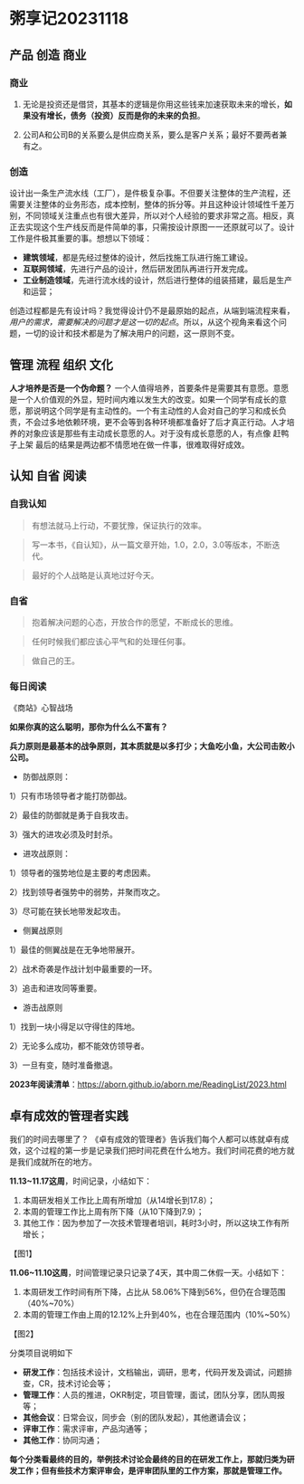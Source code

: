 # 粥享记20231118

## 产品 创造 商业
### 商业
1. 无论是投资还是借贷，其基本的逻辑是你用这些钱来加速获取未来的增长，**如果没有增长，债务（投资）反而是你的未来的负担**。

2. 公司A和公司B的关系要么是供应商关系，要么是客户关系；最好不要两者兼有之。

### 创造
设计出一条生产流水线（工厂），是件极复杂事。不但要关注整体的生产流程，还需要关注整体的业务形态，成本控制，整体的拆分等。并且这种设计领域性千差万别，不同领域关注重点也有很大差异，所以对个人经验的要求非常之高。相反，真正去实现这个生产线反而是件简单的事，只需按设计原图一一还原就可以了。设计工作是件极其重要的事。想想以下领域：

- **建筑领域**，都是先经过整体的设计，然后找施工队进行施工建设。
- **互联网领域**，先进行产品的设计，然后研发团队再进行开发完成。
- **工业制造领域**，先进行流水线的设计，然后进行整体的组装搭建，最后是生产和运营；

创造过程都是先有设计吗？我觉得设计仍不是最原始的起点，从端到端流程来看，*用户的需求，需要解决的问题才是这一切的起点*。所以，从这个视角来看这个问题，一切的设计和技术都是为了解决用户的问题，这一原则不变。

## 管理 流程 组织 文化
**人才培养是否是一个伪命题？**
一个人值得培养，首要条件是需要其有意愿。意愿是一个人价值观的外显，短时间内难以发生大的改变。如果一个同学有成长的意愿，那说明这个同学是有主动性的。一个有主动性的人会对自己的学习和成长负责，不会过多地依赖环境，更不会等到各种环境都准备好了后才真正行动。人才培养的对象应该是那些有主动成长意愿的人。对于没有成长意愿的人，有点像 赶鸭子上架 最后的结果是两边都不情愿地在做一件事，很难取得好成效。

## 认知 自省 阅读
### 自我认知
> 有想法就马上行动，不要犹豫，保证执行的效率。

> 写一本书，《自认知》，从一篇文章开始，1.0，2.0，3.0等版本，不断迭代。

> 最好的个人战略是认真地过好今天。

### 自省
> 抱着解决问题的心态，开放合作的愿望，不断成长的思维。

> 任何时候我们都应该心平气和的处理任何事。

> 做自己的王。

### 每日阅读
《商站》心智战场

**如果你真的这么聪明，那你为什么么不富有？**

**兵力原则是最基本的战争原则，其本质就是以多打少；大鱼吃小鱼，大公司击败小公司。**

* 防御战原则：

1）只有市场领导者才能打防御战。

2）最佳的防御就是勇于自我攻击。

3）强大的进攻必须及时封杀。

* 进攻战原则：

1）领导者的强势地位是主要的考虑因素。

2）找到领导者强势中的弱势，并聚而攻之。

3）尽可能在狭长地带发起攻击。

* 侧翼战原则

1）最佳的侧翼战是在无争地带展开。

2）战术奇袭是作战计划中最重要的一环。

3）追击和进攻同等重要。

* 游击战原则

1）找到一块小得足以守得住的阵地。

2）无论多么成功，都不能效仿领导者。

3）一旦有变，随时准备撤退。


**2023年阅读清单**：https://aborn.github.io/aborn.me/ReadingList/2023.html

## 卓有成效的管理者实践
我们的时间去哪里了？
《卓有成效的管理者》告诉我们每个人都可以练就卓有成效，这个过程的第一步是记录我们把时间花费在什么地方。我们时间花费的地方就是我们成就所在的地方。

**11.13~11.17这周**，时间记录，小结如下：

1. 本周研发相关工作比上周有所增加（从14增长到17.8）；
2. 本周的管理工作比上周有所下降（从10下降到7.9）；
3. 其他工作：因为参加了一次技术管理者培训，耗时3小时，所以这块工作有所增长；

【图1】

**11.06~11.10这周**，时间管理记录只记录了4天，其中周二休假一天。小结如下：

1. 本周研发工作时间有所下降，占比从 58.06%下降到56%，但仍在合理范围（40%~70%）
2. 本周的管理工作由上周的12.12%上升到40%，也在合理范围内（10%~50%）

【图2】

分类项目说明如下
- **研发工作**：包括技术设计，文档输出，调研，思考，代码开发及调试，问题排查，CR，技术讨论会等；
- **管理工作**：人员的推进，OKR制定，项目管理，面试，团队分享，团队周报等；
- **其他会议**：日常会议，同步会（别的团队发起），其他邀请会议；
- **评审工作**：需求评审，产品沟通等；
- **其他工作**：协同沟通；

**每个分类看最终的目的，举例技术讨论会最终的目的在研发工作上，那就归类为研发工作；但有些技术方案评审会，是评审团队里的工作方案，那就是管理工作。**
